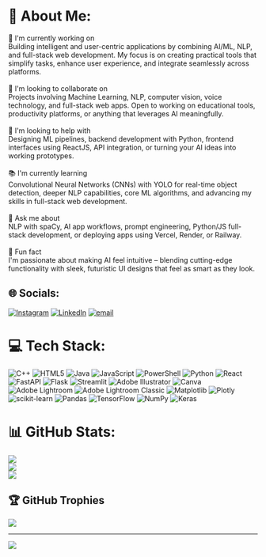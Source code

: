# 💫 About Me:
💼 I'm currently working on<br>Building intelligent and user-centric applications by combining AI/ML, NLP, and full-stack web development. My focus is on creating practical tools that simplify tasks, enhance user experience, and integrate seamlessly across platforms.<br><br>🤝 I'm looking to collaborate on<br>Projects involving Machine Learning, NLP, computer vision, voice technology, and full-stack web apps. Open to working on educational tools, productivity platforms, or anything that leverages AI meaningfully.<br><br>🧠 I'm looking to help with<br>Designing ML pipelines, backend development with Python, frontend interfaces using ReactJS, API integration, or turning your AI ideas into working prototypes.<br><br>📚 I'm currently learning<br>Convolutional Neural Networks (CNNs) with YOLO for real-time object detection, deeper NLP capabilities, core ML algorithms, and advancing my skills in full-stack web development.<br><br>💬 Ask me about<br>NLP with spaCy, AI app workflows, prompt engineering, Python/JS full-stack development, or deploying apps using Vercel, Render, or Railway.<br><br>🎯 Fun fact<br>I'm passionate about making AI feel intuitive – blending cutting-edge functionality with sleek, futuristic UI designs that feel as smart as they look.


## 🌐 Socials:
[![Instagram](https://img.shields.io/badge/Instagram-%23E4405F.svg?logo=Instagram&logoColor=white)](https://instagram.com/https://www.instagram.com/a_fakir_in_disguise/) [![LinkedIn](https://img.shields.io/badge/LinkedIn-%230077B5.svg?logo=linkedin&logoColor=white)](https://linkedin.com/in/https://www.linkedin.com/in/koustav-chakraborty-642b02247/) [![email](https://img.shields.io/badge/Email-D14836?logo=gmail&logoColor=white)](mailto:ckoustav7@gmail.com) 

# 💻 Tech Stack:
![C++](https://img.shields.io/badge/c++-%2300599C.svg?style=for-the-badge&logo=c%2B%2B&logoColor=white) ![HTML5](https://img.shields.io/badge/html5-%23E34F26.svg?style=for-the-badge&logo=html5&logoColor=white) ![Java](https://img.shields.io/badge/java-%23ED8B00.svg?style=for-the-badge&logo=openjdk&logoColor=white) ![JavaScript](https://img.shields.io/badge/javascript-%23323330.svg?style=for-the-badge&logo=javascript&logoColor=%23F7DF1E) ![PowerShell](https://img.shields.io/badge/PowerShell-%235391FE.svg?style=for-the-badge&logo=powershell&logoColor=white) ![Python](https://img.shields.io/badge/python-3670A0?style=for-the-badge&logo=python&logoColor=ffdd54) ![React](https://img.shields.io/badge/react-%2320232a.svg?style=for-the-badge&logo=react&logoColor=%2361DAFB) ![FastAPI](https://img.shields.io/badge/FastAPI-005571?style=for-the-badge&logo=fastapi) ![Flask](https://img.shields.io/badge/flask-%23000.svg?style=for-the-badge&logo=flask&logoColor=white) ![Streamlit](https://img.shields.io/badge/Streamlit-%23FE4B4B.svg?style=for-the-badge&logo=streamlit&logoColor=white) ![Adobe Illustrator](https://img.shields.io/badge/adobe%20illustrator-%23FF9A00.svg?style=for-the-badge&logo=adobe%20illustrator&logoColor=white) ![Canva](https://img.shields.io/badge/Canva-%2300C4CC.svg?style=for-the-badge&logo=Canva&logoColor=white) ![Adobe Lightroom](https://img.shields.io/badge/Adobe%20Lightroom-31A8FF.svg?style=for-the-badge&logo=Adobe%20Lightroom&logoColor=white) ![Adobe Lightroom Classic](https://img.shields.io/badge/Adobe%20Lightroom%20Classic-31A8FF.svg?style=for-the-badge&logo=Adobe%20Lightroom%20Classic&logoColor=white) ![Matplotlib](https://img.shields.io/badge/Matplotlib-%23ffffff.svg?style=for-the-badge&logo=Matplotlib&logoColor=black) ![Plotly](https://img.shields.io/badge/Plotly-%233F4F75.svg?style=for-the-badge&logo=plotly&logoColor=white) ![scikit-learn](https://img.shields.io/badge/scikit--learn-%23F7931E.svg?style=for-the-badge&logo=scikit-learn&logoColor=white) ![Pandas](https://img.shields.io/badge/pandas-%23150458.svg?style=for-the-badge&logo=pandas&logoColor=white) ![TensorFlow](https://img.shields.io/badge/TensorFlow-%23FF6F00.svg?style=for-the-badge&logo=TensorFlow&logoColor=white) ![NumPy](https://img.shields.io/badge/numpy-%23013243.svg?style=for-the-badge&logo=numpy&logoColor=white) ![Keras](https://img.shields.io/badge/Keras-%23D00000.svg?style=for-the-badge&logo=Keras&logoColor=white)
# 📊 GitHub Stats:
![](https://github-readme-stats.vercel.app/api?username=RonyCCE445&theme=radical&hide_border=false&include_all_commits=false&count_private=false)<br/>
![](https://nirzak-streak-stats.vercel.app/?user=RonyCCE445&theme=radical&hide_border=false)<br/>
![](https://github-readme-stats.vercel.app/api/top-langs/?username=RonyCCE445&theme=radical&hide_border=false&include_all_commits=false&count_private=false&layout=compact)

## 🏆 GitHub Trophies
![](https://github-profile-trophy.vercel.app/?username=RonyCCE445&theme=radical&no-frame=false&no-bg=false&margin-w=4)

---
[![](https://visitcount.itsvg.in/api?id=RonyCCE445&icon=10&color=0)](https://visitcount.itsvg.in)

<!-- Proudly created with GPRM ( https://gprm.itsvg.in ) -->

